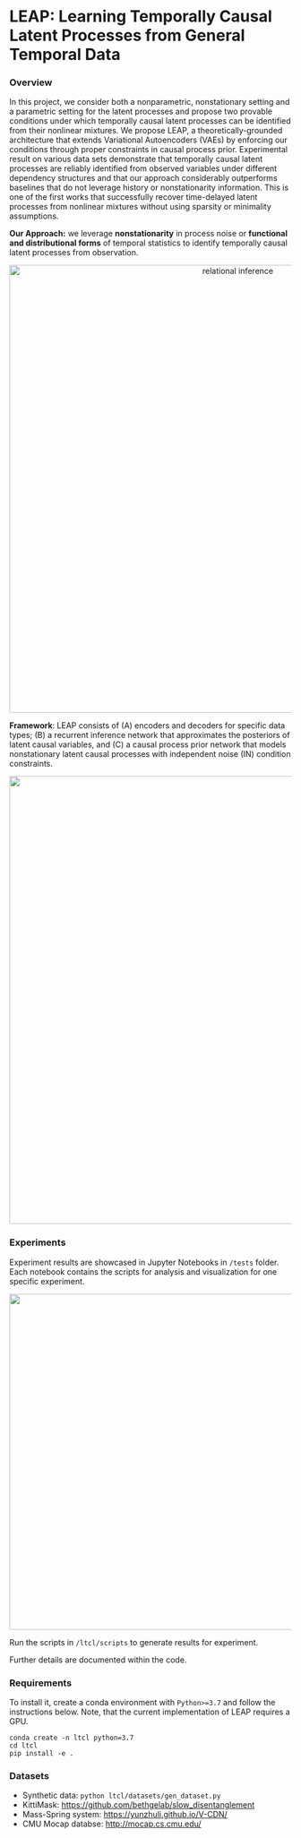 # LEAP: Learning Temporally Causal Latent Processes from General Temporal Data

### Overview
In this project, we consider both a nonparametric, nonstationary setting and a parametric setting for the latent processes and propose two provable conditions under which temporally causal latent processes can be identified from their nonlinear mixtures. We propose LEAP, a theoretically-grounded architecture that extends Variational Autoencoders (VAEs) by enforcing our conditions through proper constraints in causal process prior. Experimental result on various data sets demonstrate that temporally causal latent processes are reliably identified from observed variables under different dependency structures and that our approach considerably outperforms baselines that do not leverage history or nonstationarity information. This is one of the first works that successfully recover time-delayed latent processes from nonlinear mixtures without using sparsity or minimality assumptions. 

**Our Approach:** we leverage **nonstationarity** in process noise or **functional and distributional forms** of temporal statistics to identify temporally causal latent processes from observation.
<p align="center">
  <img align="middle" src="https://github.com/anonymous-authors-iclr2022-481/leap/blob/main/imgs/motivation.png" alt="relational inference" width="800"/>
</p>

<!-- *In addition to structure, our approach allows inferring Granger-causal effect signs*:
<p align="center">
  <img align="middle" src="https://github.com/i6092467/GVAR/blob/master/images/scheme_panel_2.png" alt="interpretable relational inference" width="5000"/>
</p>
 -->
**Framework**: LEAP consists of (A) encoders and decoders for specific data types; (B) a recurrent inference network that approximates the posteriors of latent causal variables, and (C) a causal process prior network that models nonstationary latent causal processes with independent noise (IN) condition constraints.
<p align="center">
  <img align="middle" src="https://github.com/anonymous-authors-iclr2022-481/leap/blob/main/imgs/overall.png" width="800"/>
</p>

### Experiments
Experiment results are showcased in Jupyter Notebooks in `/tests` folder. Each notebook contains the scripts for analysis and visualization for one specific experiment.

<p align="center">
  <img align="middle" src="https://github.com/anonymous-authors-iclr2022-481/leap/blob/main/imgs/np_syn.png" width="600"/>
</p>

Run the scripts in `/ltcl/scripts` to generate results for experiment.

Further details are documented within the code.

### Requirements
To install it, create a conda environment with `Python>=3.7` and follow the instructions below. Note, that the current implementation of LEAP requires a GPU.
```
conda create -n ltcl python=3.7
cd ltcl
pip install -e .
```

### Datasets

- Synthetic data: `python ltcl/datasets/gen_dataset.py `
- KittiMask: https://github.com/bethgelab/slow_disentanglement
- Mass-Spring system: https://yunzhuli.github.io/V-CDN/
- CMU Mocap databse: http://mocap.cs.cmu.edu/
